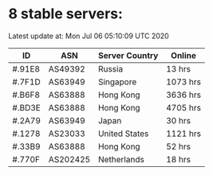 # 8 stable servers:

Latest update at: Mon Jul 06 05:10:09 UTC 2020

| ID | ASN | Server Country | Online |
| -- | --- | -------------- | ------ |
| #.91E8 | AS49392 | Russia | 13 hrs |
| #.7F1D | AS63949 | Singapore | 1073 hrs |
| #.B6F8 | AS63888 | Hong Kong | 3636 hrs |
| #.BD3E | AS63888 | Hong Kong | 4705 hrs |
| #.2A79 | AS63949 | Japan | 30 hrs |
| #.1278 | AS23033 | United States | 1121 hrs |
| #.33B9 | AS63888 | Hong Kong | 52 hrs |
| #.770F | AS202425 | Netherlands | 18 hrs |

